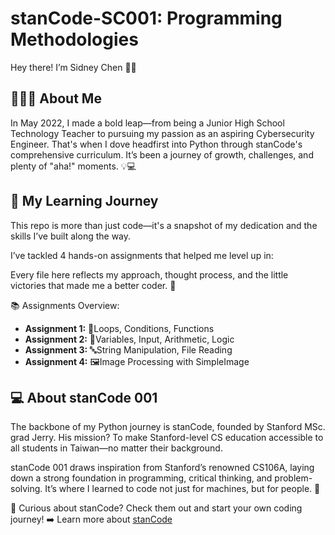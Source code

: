 # stanCode-SC001: Programming Methodologies
Hey there! I’m Sidney Chen 👋✨
## 🧑🏻‍💻 About Me
In May 2022, I made a bold leap—from being a Junior High School Technology Teacher to pursuing my passion as an aspiring Cybersecurity Engineer. That's when I dove headfirst into Python through stanCode's comprehensive curriculum. It’s been a journey of growth, challenges, and plenty of "aha!" moments. 💡💻

## 💪 My Learning Journey
This repo is more than just code—it's a snapshot of my dedication and the skills I’ve built along the way. 

I’ve tackled 4 hands-on assignments that helped me level up in:

Every file here reflects my approach, thought process, and the little victories that made me a better coder. 🚀

📚 Assignments Overview:
- **Assignment 1:** 🔄Loops, Conditions, Functions
- **Assignment 2:** 🧮Variables, Input, Arithmetic, Logic
- **Assignment 3:** 🔤String Manipulation, File Reading
- **Assignment 4:** 🖼Image Processing with SimpleImage

## 💻 About stanCode 001
The backbone of my Python journey is stanCode, founded by Stanford MSc. grad Jerry. His mission? To make Stanford-level CS education accessible to all students in Taiwan—no matter their background.

stanCode 001 draws inspiration from Stanford’s renowned CS106A, laying down a strong foundation in programming, critical thinking, and problem-solving. It’s where I learned to code not just for machines, but for people. 💖

🔗 Curious about stanCode?
Check them out and start your own coding journey! ➡️ Learn more about [stanCode](http://stancode.tw/)

